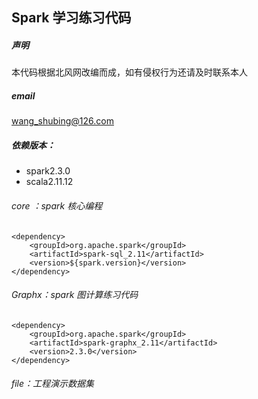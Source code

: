 ## Spark 学习练习代码

##### 声明
本代码根据北风网改编而成，如有侵权行为还请及时联系本人

##### email

wang_shubing@126.com

##### 依赖版本：
* spark2.3.0
* scala2.11.12

###### core ：spark 核心编程
``` angular2html
<dependency>
    <groupId>org.apache.spark</groupId>
    <artifactId>spark-sql_2.11</artifactId>
    <version>${spark.version}</version>
</dependency>

```
###### Graphx：spark 图计算练习代码
```angular2html
<dependency>
    <groupId>org.apache.spark</groupId>
    <artifactId>spark-graphx_2.11</artifactId>
    <version>2.3.0</version>
</dependency>
```
###### file：工程演示数据集
